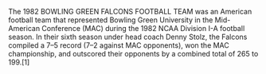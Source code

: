 The 1982 BOWLING GREEN FALCONS FOOTBALL TEAM was an American football team that represented Bowling Green University in the Mid-American Conference (MAC) during the 1982 NCAA Division I-A football season. In their sixth season under head coach Denny Stolz, the Falcons compiled a 7–5 record (7–2 against MAC opponents), won the MAC championship, and outscored their opponents by a combined total of 265 to 199.[1]
